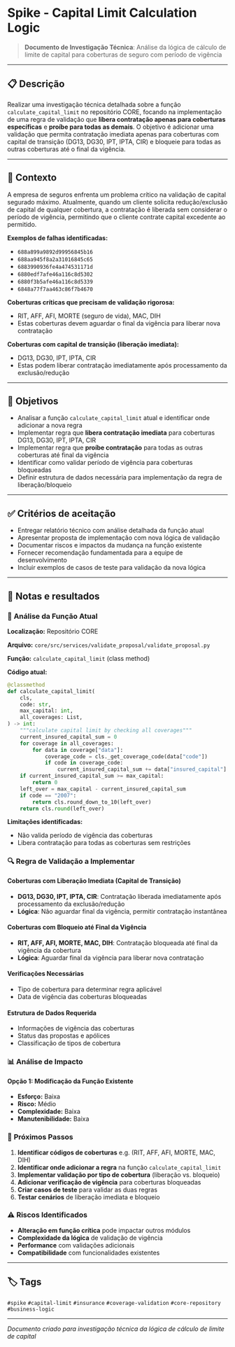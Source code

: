 # Spike - Capital Limit Calculation Logic

> **Documento de Investigação Técnica**: Análise da lógica de cálculo de limite de capital para coberturas de seguro com período de vigência

---

## 📋 Descrição

Realizar uma investigação técnica detalhada sobre a função `calculate_capital_limit` no repositório CORE, focando na implementação de uma regra de validação que **libera contratação apenas para coberturas específicas** e **proíbe para todas as demais**. O objetivo é adicionar uma validação que permita contratação imediata apenas para coberturas com capital de transição (DG13, DG30, IPT, IPTA, CIR) e bloqueie para todas as outras coberturas até o final da vigência.

---

## 🎯 Contexto

A empresa de seguros enfrenta um problema crítico na validação de capital segurado máximo. Atualmente, quando um cliente solicita redução/exclusão de capital de qualquer cobertura, a contratação é liberada sem considerar o período de vigência, permitindo que o cliente contrate capital excedente ao permitido.

**Exemplos de falhas identificadas:**
- `688a899a9892d99956845b16`
- `688aa945f8a2a31016845c65`
- `6883990936fe4a474531171d`
- `6880edf7afe46a116c8d5302`
- `6880f3b5afe46a116c8d5339`
- `6848a77f7aa463c86f7b4670`

**Coberturas críticas que precisam de validação rigorosa:**
- RIT, AFF, AFI, MORTE (seguro de vida), MAC, DIH
- Estas coberturas devem aguardar o final da vigência para liberar nova contratação

**Coberturas com capital de transição (liberação imediata):**
- DG13, DG30, IPT, IPTA, CIR
- Estas podem liberar contratação imediatamente após processamento da exclusão/redução

---

## 🎯 Objetivos

- Analisar a função `calculate_capital_limit` atual e identificar onde adicionar a nova regra
- Implementar regra que **libera contratação imediata** para coberturas DG13, DG30, IPT, IPTA, CIR
- Implementar regra que **proíbe contratação** para todas as outras coberturas até final da vigência
- Identificar como validar período de vigência para coberturas bloqueadas
- Definir estrutura de dados necessária para implementação da regra de liberação/bloqueio

---

## ✅ Critérios de aceitação

- Entregar relatório técnico com análise detalhada da função atual
- Apresentar proposta de implementação com nova lógica de validação
- Documentar riscos e impactos da mudança na função existente
- Fornecer recomendação fundamentada para a equipe de desenvolvimento
- Incluir exemplos de casos de teste para validação da nova lógica

---

## 📝 Notas e resultados

### 🔧 **Análise da Função Atual**

**Localização:** Repositório CORE

**Arquivo:** `core/src/services/validate_proposal/validate_proposal.py`

**Função:** `calculate_capital_limit` (class method)

**Código atual:**
```python
@classmethod
def calculate_capital_limit(
    cls,
    code: str,
    max_capital: int,
    all_coverages: List,
) -> int:
    """calculate capital limit by checking all coverages"""
    current_insured_capital_sum = 0
    for coverage in all_coverages:
        for data in coverage["data"]:
            coverage_code = cls._get_coverage_code(data["code"])
            if code in coverage_code:
                current_insured_capital_sum += data["insured_capital"]
    if current_insured_capital_sum >= max_capital:
        return 0
    left_over = max_capital - current_insured_capital_sum
    if code == "2007":
        return cls.round_down_to_10(left_over)
    return cls.round(left_over)
```

**Limitações identificadas:**
- Não valida período de vigência das coberturas
- Libera contratação para todas as coberturas sem restrições

### 🔍 **Regra de Validação a Implementar**

#### **Coberturas com Liberação Imediata (Capital de Transição)**
- **DG13, DG30, IPT, IPTA, CIR**: Contratação liberada imediatamente após processamento da exclusão/redução
- **Lógica**: Não aguardar final da vigência, permitir contratação instantânea

#### **Coberturas com Bloqueio até Final da Vigência**
- **RIT, AFF, AFI, MORTE, MAC, DIH**: Contratação bloqueada até final da vigência da cobertura
- **Lógica**: Aguardar final da vigência para liberar nova contratação

#### **Verificações Necessárias**
- Tipo de cobertura para determinar regra aplicável
- Data de vigência das coberturas bloqueadas

#### **Estrutura de Dados Requerida**
- Informações de vigência das coberturas
- Status das propostas e apólices
- Classificação de tipos de cobertura

### 📊 **Análise de Impacto**

#### **Opção 1: Modificação da Função Existente**
- **Esforço:** Baixa
- **Risco:** Médio
- **Complexidade:** Baixa
- **Manutenibilidade:** Baixa

### 🚧 **Próximos Passos**

1. **Identificar códigos de coberturas** e.g. (RIT, AFF, AFI, MORTE, MAC, DIH)
2. **Identificar onde adicionar a regra** na função `calculate_capital_limit`
3. **Implementar validação por tipo de cobertura** (liberação vs. bloqueio)
4. **Adicionar verificação de vigência** para coberturas bloqueadas
5. **Criar casos de teste** para validar as duas regras
6. **Testar cenários** de liberação imediata e bloqueio

### ⚠️ **Riscos Identificados**

- **Alteração em função crítica** pode impactar outros módulos
- **Complexidade da lógica** de validação de vigência
- **Performance** com validações adicionais
- **Compatibilidade** com funcionalidades existentes

---

## 🏷️ Tags

`#spike` `#capital-limit` `#insurance` `#coverage-validation` `#core-repository` `#business-logic`

---

*Documento criado para investigação técnica da lógica de cálculo de limite de capital*
